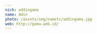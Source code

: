 ```yaml
---
nick: addingama
name: Adin
photo: /assets/img/namets/addingama.jpg
web: http://gama.web.id/
---
```

